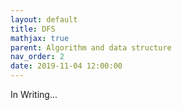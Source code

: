 ```yaml
---
layout: default
title: DFS
mathjax: true
parent: Algorithm and data structure
nav_order: 2
date: 2019-11-04 12:00:00
---
```


In Writing...